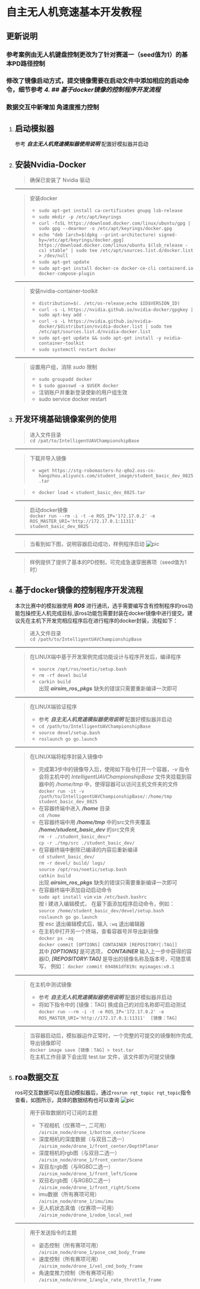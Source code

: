 # __自主无人机竞速基本开发教程__  
## 更新说明
### 参考案例由无人机键盘控制更改为了针对赛道一（seed值为1）的基本PD路径控制
### 修改了镜像启动方式，提交镜像需要在启动文件中添加相应的启动命令，细节参考 *4. ## 基于docker镜像的控制程序开发流程*  
### 数据交互中新增加 **角速度推力控制**

1. ## 启动模拟器 
    参考 ***自主无人机竞速模拟器使用说明*** 配置好模拟器并启动

2. ## 安装Nvidia-Docker
    >确保已安装了 Nvidia 驱动
    ----
    >安装docker
    >+ `sudo apt-get install ca-certificates gnupg lsb-release`
    >+ `sudo mkdir -p /etc/apt/keyrings`
    >+ `curl -fsSL https://download.docker.com/linux/ubuntu/gpg | sudo gpg --dearmor -o /etc/apt/keyrings/docker.gpg`
    >+ `echo "deb [arch=$(dpkg --print-architecture) signed-by=/etc/apt/keyrings/docker.gpg] https://download.docker.com/linux/ubuntu $(lsb_release -cs) stable" | sudo tee /etc/apt/sources.list.d/docker.list > /dev/null`
    >+ `sudo apt-get update`
    >+ `sudo apt-get install docker-ce docker-ce-cli containerd.io docker-compose-plugin`
    ----
    >安装nvidia-container-toolkit
    >+ `distribution=$(. /etc/os-release;echo $ID$VERSION_ID)`
    >+ `curl -s -L https://nvidia.github.io/nvidia-docker/gpgkey | sudo apt-key add -`
    >+ `curl -s -L https://nvidia.github.io/nvidia-docker/$distribution/nvidia-docker.list | sudo tee /etc/apt/sources.list.d/nvidia-docker.list`
    >+ `sudo apt-get update && sudo apt-get install -y nvidia-container-toolkit`
    >+ `sudo systemctl restart docker`
    ---
    >设置用户组，消除 *sudo* 限制  
    >+ `sudo groupadd docker`  
    >+ `$ sudo gpasswd -a $USER docker`  
    >+ 注销账户并重新登录使新的用户组生效
    >+ sudo service docker restart

3. ## 开发环境基础镜像案例的使用
    >进入文件目录  
    `cd /pat/to/IntelligentUAVChampionshipBase`
    ----
    >下载并导入镜像  
    >+ `wget https://stg-robomasters-hz-q0o2.oss-cn-hangzhou.aliyuncs.com/student_image/student_basic_dev_0825.tar`  
    
    >+ `docker load < student_basic_dev_0825.tar`
    ----
    >启动docker镜像  
    `docker run --rm -i -t -e ROS_IP='172.17.0.2' -e ROS_MASTER_URI='http://172.17.0.1:11311' student_basic_dev_0825`
    ----
    >当看到如下图，说明容器启动成功，样例程序启动
    ![pic](./docs/Screenshot%20from%202022-08-25%2017-00-06.png)
    ----
    >样例提供了提供了基本的PD控制，可完成急速穿圈赛项（seed值为1时）

4. ## 基于docker镜像的控制程序开发流程
    本次比赛中的模拟器使用 ***ROS*** 进行通讯，选手需要编写含有控制程序的ros功能包操控无人机完成目标,该ros功能包需要封装在docker镜像中进行提交。建议先在主机下开发完相应程序后在进行程序的docker封装，流程如下：
    >进入文件目录  
    `cd /path/to/IntelligentUAVChampionshipBase`
    ----
    >在LINUX端中基于开发案例完成功能设计与程序开发后，编译程序
    >+ `source /opt/ros/noetic/setup.bash`  
    >+ `rm -rf devel build`  
    >+ `carkin build`  
    出现 ***airsim_ros_pkgs*** 缺失的错误只需要重新编译一次即可
    ----
    > 在LINUX端验证程序
    >+ 参考 ***自主无人机竞速模拟器使用说明*** 配置好模拟器并启动
    >+ `cd /path/to/IntelligentUAVChampionshipBase`
    >+ `source devel/setup.bash`  
    >+ `roslaunch go go.launch`    
    ----
    >在LINUX端将程序封装入镜像中
    >+ 完成第3步中的镜像导入后，使用如下指令打开一个容器，*-v* 指令会将主机中的 *IntelligentUAVChampionshipBase*  文件夹挂载到容器中的 */home/tmp* 中，使得容器可以访问主机文件夹的文件  
    `docker run -it -v /path/to/IntelligentUAVChampionshipBase/:/home/tmp   student_basic_dev_0825`  
    >+ 在容器终端中进入 ***/home*** 目录  
    `cd /home`  
    >+ 在容器终端中用 ***/home/tmp*** 中的src文件夹覆盖 ***/home/student_basic_dev*** 的src文件夹  
    `rm -r ./student_basic_dev/*`  
    `cp -r ./tmp/src ./student_basic_dev/`  
    >+ 在容器终端中删除已编译的内容后重新编译    
    `cd student_basic_dev/`  
    `rm -r devel/ build/ logs/`  
    `source /opt/ros/noetic/setup.bash `  
    `catkin build`   
    出现 ***airsim_ros_pkgs*** 缺失的错误只需要重新编译一次即可
    >+ 在容器终端中添加自动启动命令  
    `sudo apt install vim`
    `vim /etc/bash.bashrc `   
    按 i 建进入编辑模式， 在最下面添加程序启动命令，例如：  
    `source /home/student_basic_dev/devel/setup.bash`  
    `roslaunch go go.launch`  
    按 esc 退出编辑模式后，输入 `:wq` 退出编辑器
    >+ 在主机中打开另一个终端，查看容器号并导出新镜像  
    `docker ps -aq`  
    `docker commit [OPTIONS] CONTAINER [REPOSITORY[:TAG]]`  
    其中 ***[OPTIONS]*** 是可选项， ***CONTAINER*** 输入上一步中获得的容器ID, ***[REPOSITORY:TAG]*** 是导出的镜像名称及版本号，可随意填写， 例如：
    `docker commit 694861df819c myimages:v0.1`
    ----
    > 在主机中测试镜像
    >+ 参考 ***自主无人机竞速模拟器使用说明*** 配置好模拟器并启动
    >+ 将如下指令中的 [镜像：TAG] 换成自己的对应名称即可启动测试  
    `docker run --rm -i -t -e ROS_IP='172.17.0.2' -e ROS_MASTER_URI='http://172.17.0.1:11311'  [镜像：TAG]`
    ----
    >当容器启动后，模拟器运作正常时，一个完整的可提交的镜像制作完成,导出镜像即可   
    `docker image save [镜像：TAG] > test.tar`  
    在主机工作目录下会出现 test.tar 文件，该文件即为可提交镜像

5. ## roa数据交互
    ros可交互数据可以在启动模拟器后，通过`rosrun rqt_topic rqt_topic`指令查看，如图所示，具体的数据结构也可以查询
    ![pic](./docs/Screenshot%20from%202022-08-25%2017-27-11.png)
    >用于获取数据的可订阅的主题
    >+ 下视相机（仅赛项一, 二可用）   
    `/airsim_node/drone_1/bottom_center/Scene` 
    >+ 深度相机的深度数据（与双目二选一）   
    `/airsim_node/drone_1/front_center/DepthPlanar`
    >+ 深度相机的rgb图（与双目二选一）   
    `/airsim_node/drone_1/front_center/Scene`
    >+ 双目左rgb图（与RGBD二选一）   
    `/airsim_node/drone_1/front_left/Scene`
    >+ 双目右rgb图（与RGBD二选一）    
    `/airsim_node/drone_1/front_right/Scene`
    >+ imu数据（所有赛项可用）  
    `/airsim_node/drone_1/imu/imu`
    >+ 无人机状态真值（仅赛项一可用）  
    `/airsim_node/drone_1/odom_local_ned`
    ----
    >用于发送指令的主题
    >+ 姿态控制（所有赛项可用）  
    `/airsim_node/drone_1/pose_cmd_body_frame` 
    >+ 速度控制（所有赛项可用）  
    `/airsim_node/drone_1/vel_cmd_body_frame`
    >+ 角速度推力控制（所有赛项可用）  
    `/airsim_node/drone_1/angle_rate_throttle_frame`
